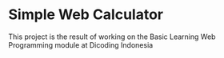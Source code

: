 # Simple Web Calculator

This project is the result of working on the Basic Learning Web Programming module at Dicoding Indonesia
